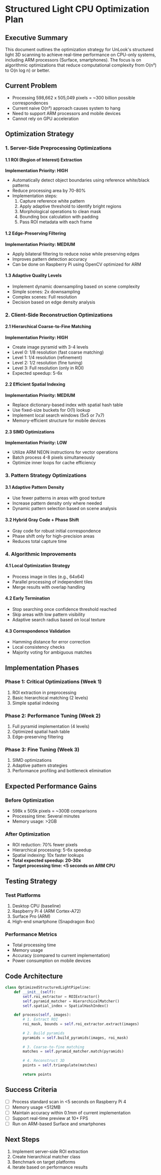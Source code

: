 # Structured Light CPU Optimization Plan

## Executive Summary
This document outlines the optimization strategy for UnLook's structured light 3D scanning to achieve real-time performance on CPU-only systems, including ARM processors (Surface, smartphones). The focus is on algorithmic optimizations that reduce computational complexity from O(n²) to O(n log n) or better.

## Current Problem
- Processing 598,662 x 505,049 pixels = ~300 billion possible correspondences
- Current naive O(n²) approach causes system to hang
- Need to support ARM processors and mobile devices
- Cannot rely on GPU acceleration

## Optimization Strategy

### 1. Server-Side Preprocessing Optimizations

#### 1.1 ROI (Region of Interest) Extraction
**Implementation Priority: HIGH**
- Automatically detect object boundaries using reference white/black patterns
- Reduce processing area by 70-80%
- Implementation steps:
  1. Capture reference white pattern
  2. Apply adaptive threshold to identify bright regions
  3. Morphological operations to clean mask
  4. Bounding box calculation with padding
  5. Pass ROI metadata with each frame

#### 1.2 Edge-Preserving Filtering
**Implementation Priority: MEDIUM**
- Apply bilateral filtering to reduce noise while preserving edges
- Improves pattern detection accuracy
- Can be done on Raspberry Pi using OpenCV optimized for ARM

#### 1.3 Adaptive Quality Levels
- Implement dynamic downsampling based on scene complexity
- Simple scenes: 2x downsampling
- Complex scenes: Full resolution
- Decision based on edge density analysis

### 2. Client-Side Reconstruction Optimizations

#### 2.1 Hierarchical Coarse-to-Fine Matching
**Implementation Priority: HIGH**
- Create image pyramid with 3-4 levels
- Level 0: 1/8 resolution (fast coarse matching)
- Level 1: 1/4 resolution (refinement)
- Level 2: 1/2 resolution (fine tuning)
- Level 3: Full resolution (only in ROI)
- Expected speedup: 5-6x

#### 2.2 Efficient Spatial Indexing
**Implementation Priority: MEDIUM**
- Replace dictionary-based index with spatial hash table
- Use fixed-size buckets for O(1) lookup
- Implement local search windows (5x5 or 7x7)
- Memory-efficient structure for mobile devices

#### 2.3 SIMD Optimizations
**Implementation Priority: LOW**
- Utilize ARM NEON instructions for vector operations
- Batch process 4-8 pixels simultaneously
- Optimize inner loops for cache efficiency

### 3. Pattern Strategy Optimizations

#### 3.1 Adaptive Pattern Density
- Use fewer patterns in areas with good texture
- Increase pattern density only where needed
- Dynamic pattern selection based on scene analysis

#### 3.2 Hybrid Gray Code + Phase Shift
- Gray code for robust initial correspondence
- Phase shift only for high-precision areas
- Reduces total capture time

### 4. Algorithmic Improvements

#### 4.1 Local Optimization Strategy
- Process image in tiles (e.g., 64x64)
- Parallel processing of independent tiles
- Merge results with overlap handling

#### 4.2 Early Termination
- Stop searching once confidence threshold reached
- Skip areas with low pattern visibility
- Adaptive search radius based on local texture

#### 4.3 Correspondence Validation
- Hamming distance for error correction
- Local consistency checks
- Majority voting for ambiguous matches

## Implementation Phases

### Phase 1: Critical Optimizations (Week 1)
1. ROI extraction in preprocessing
2. Basic hierarchical matching (2 levels)
3. Simple spatial indexing

### Phase 2: Performance Tuning (Week 2)
1. Full pyramid implementation (4 levels)
2. Optimized spatial hash table
3. Edge-preserving filtering

### Phase 3: Fine Tuning (Week 3)
1. SIMD optimizations
2. Adaptive pattern strategies
3. Performance profiling and bottleneck elimination

## Expected Performance Gains

### Before Optimization
- 598k x 505k pixels = ~300B comparisons
- Processing time: Several minutes
- Memory usage: >2GB

### After Optimization
- ROI reduction: 70% fewer pixels
- Hierarchical processing: 5-6x speedup
- Spatial indexing: 10x faster lookups
- **Total expected speedup: 20-30x**
- **Target processing time: <5 seconds on ARM CPU**

## Testing Strategy

### Test Platforms
1. Desktop CPU (baseline)
2. Raspberry Pi 4 (ARM Cortex-A72)
3. Surface Pro (ARM)
4. High-end smartphone (Snapdragon 8xx)

### Performance Metrics
- Total processing time
- Memory usage
- Accuracy (compared to current implementation)
- Power consumption on mobile devices

## Code Architecture

```python
class OptimizedStructuredLightPipeline:
    def __init__(self):
        self.roi_extractor = ROIExtractor()
        self.pyramid_matcher = HierarchicalMatcher()
        self.spatial_index = SpatialHashIndex()
        
    def process(self, images):
        # 1. Extract ROI
        roi_mask, bounds = self.roi_extractor.extract(images)
        
        # 2. Build pyramids
        pyramids = self.build_pyramids(images, roi_mask)
        
        # 3. Coarse-to-fine matching
        matches = self.pyramid_matcher.match(pyramids)
        
        # 4. Reconstruct 3D
        points = self.triangulate(matches)
        
        return points
```

## Success Criteria
- [ ] Process standard scan in <5 seconds on Raspberry Pi 4
- [ ] Memory usage <512MB
- [ ] Maintain accuracy within 0.1mm of current implementation
- [ ] Support real-time preview at 10+ FPS
- [ ] Run on ARM-based Surface and smartphones

## Next Steps
1. Implement server-side ROI extraction
2. Create hierarchical matcher class
3. Benchmark on target platforms
4. Iterate based on performance results